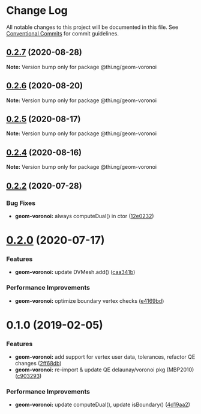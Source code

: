 # Change Log

All notable changes to this project will be documented in this file.
See [Conventional Commits](https://conventionalcommits.org) for commit guidelines.

## [0.2.7](https://github.com/thi-ng/umbrella/compare/@thi.ng/geom-voronoi@0.2.6...@thi.ng/geom-voronoi@0.2.7) (2020-08-28)

**Note:** Version bump only for package @thi.ng/geom-voronoi





## [0.2.6](https://github.com/thi-ng/umbrella/compare/@thi.ng/geom-voronoi@0.2.5...@thi.ng/geom-voronoi@0.2.6) (2020-08-20)

**Note:** Version bump only for package @thi.ng/geom-voronoi





## [0.2.5](https://github.com/thi-ng/umbrella/compare/@thi.ng/geom-voronoi@0.2.4...@thi.ng/geom-voronoi@0.2.5) (2020-08-17)

**Note:** Version bump only for package @thi.ng/geom-voronoi





## [0.2.4](https://github.com/thi-ng/umbrella/compare/@thi.ng/geom-voronoi@0.2.3...@thi.ng/geom-voronoi@0.2.4) (2020-08-16)

**Note:** Version bump only for package @thi.ng/geom-voronoi





## [0.2.2](https://github.com/thi-ng/umbrella/compare/@thi.ng/geom-voronoi@0.2.1...@thi.ng/geom-voronoi@0.2.2) (2020-07-28)


### Bug Fixes

* **geom-voronoi:** always computeDual() in ctor ([12e0232](https://github.com/thi-ng/umbrella/commit/12e023265c8d141e6c5f4e539541dfc017fdcfc1))





# [0.2.0](https://github.com/thi-ng/umbrella/compare/@thi.ng/geom-voronoi@0.1.55...@thi.ng/geom-voronoi@0.2.0) (2020-07-17)


### Features

* **geom-voronoi:** update DVMesh.add() ([caa341b](https://github.com/thi-ng/umbrella/commit/caa341b8e40630981ca71db1c7cb84e8b30f4cc6))


### Performance Improvements

* **geom-voronoi:** optimize boundary vertex checks ([e4169bd](https://github.com/thi-ng/umbrella/commit/e4169bd73107b4835c0739676bd296c0e4902b1e))





# 0.1.0 (2019-02-05)

### Features

* **geom-voronoi:** add support for vertex user data, tolerances, refactor QE changes ([2ff68db](https://github.com/thi-ng/umbrella/commit/2ff68db))
* **geom-voronoi:** re-import & update QE delaunay/voronoi pkg (MBP2010) ([c903293](https://github.com/thi-ng/umbrella/commit/c903293))

### Performance Improvements

* **geom-voronoi:** update computeDual(), update isBoundary() ([4d19aa2](https://github.com/thi-ng/umbrella/commit/4d19aa2))
